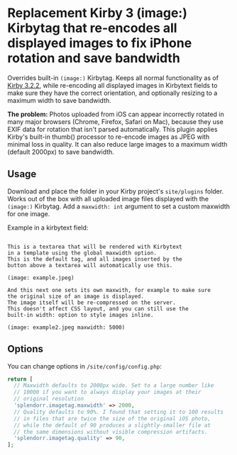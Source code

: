 # Replacement Kirby 3 (image:) Kirbytag that re-encodes all displayed images to fix iPhone rotation and save bandwidth

Overrides built-in `(image:)` Kirbytag. Keeps all normal functionality as of [Kirby 3.2.2](https://github.com/getkirby/kirby/blob/3.2.2/config/tags.php#L79-L144), while re-encoding all displayed images in Kirbytext fields to make sure they have the correct orientation, and optionally resizing to a maximum width to save bandwidth.

**The problem:** Photos uploaded from iOS can appear incorrectly rotated in many major browsers (Chrome, Firefox, Safari on Mac), because they use EXIF data for rotation that isn't parsed automatically. This plugin applies Kirby's built-in thumb() processor to re-encode images as JPEG with minimal loss in quality. It can also reduce large images to a maximum width (default 2000px) to save bandwidth.

## Usage

Download and place the folder in your Kirby project's `site/plugins` folder. Works out of the box with all uploaded image files displayed with the `(image:)` Kirbytag. Add a `maxwidth: int` argument to set a custom maxwidth for one image.

Example in a kirbytext field:

```

This is a textarea that will be rendered with Kirbytext 
in a template using the global maxwidth option. 
This is the default tag, and all images inserted by the 
button above a textarea will automatically use this.

(image: example.jpeg)

And this next one sets its own maxwith, for example to make sure 
the original size of an image is displayed. 
The image itself will be re-compressed on the server.
This doesn't affect CSS layout, and you can still use the
built-in width: option to style images inline.

(image: example2.jpeg maxwidth: 5000)

```

## Options

You can change options in `/site/config/config.php`:
```php
return [
  // Maxwidth defaults to 2000px wide. Set to a large number like 
  // 10000 if you want to always display your images at their 
  // original resolution
  'splendorr.imagetag.maxwidth' => 2000,
  // Quality defaults to 90%. I found that setting it to 100 results 
  // in files that are twice the size of the original iOS photo, 
  // while the default of 90 produces a slightly-smaller file at 
  // the same dimensions without visible compression artifacts.
  'splendorr.imagetag.quality' => 90,
];
```
